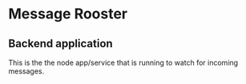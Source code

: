 # Message Rooster

## Backend application

This is the the node app/service that is running to watch for incoming messages.
